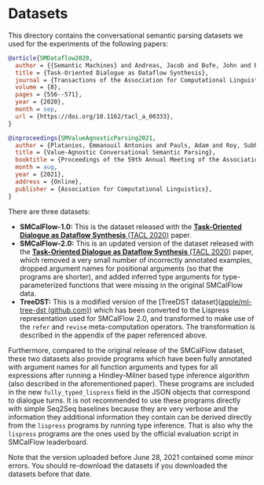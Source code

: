 # Datasets

This directory contains the conversational semantic parsing datasets we used for the experiments of the following papers:

```bibtex
@article{SMDataflow2020,
  author = {{Semantic Machines} and Andreas, Jacob and Bufe, John and Burkett, David and Chen, Charles and Clausman, Josh and Crawford, Jean and Crim, Kate and DeLoach, Jordan and Dorner, Leah and Eisner, Jason and Fang, Hao and Guo, Alan and Hall, David and Hayes, Kristin and Hill, Kellie and Ho, Diana and Iwaszuk, Wendy and Jha, Smriti and Klein, Dan and Krishnamurthy, Jayant and Lanman, Theo and Liang, Percy and Lin, Christopher H. and Lintsbakh, Ilya and McGovern, Andy and Nisnevich, Aleksandr and Pauls, Adam and Petters, Dmitrij and Read, Brent and Roth, Dan and Roy, Subhro and Rusak, Jesse and Short, Beth and Slomin, Div and Snyder, Ben and Striplin, Stephon and Su, Yu and Tellman, Zachary and Thomson, Sam and Vorobev, Andrei and Witoszko, Izabela and Wolfe, Jason and Wray, Abby and Zhang, Yuchen and Zotov, Alexander},
  title = {Task-Oriented Dialogue as Dataflow Synthesis},
  journal = {Transactions of the Association for Computational Linguistics},
  volume = {8},
  pages = {556--571},
  year = {2020},
  month = sep,
  url = {https://doi.org/10.1162/tacl_a_00333},
}

@inproceedings{SMValueAgnosticParsing2021,
  author = {Platanios, Emmanouil Antonios and Pauls, Adam and Roy, Subhro and Zhang, Yuchen and Kyte, Alex and Guo, Alan and Thomson, Sam and Krishnamurthy, Jayant and Wolfe, Jason and Andreas, Jacob and Klein, Dan},
  title = {Value-Agnostic Conversational Semantic Parsing},
  booktitle = {Proceedings of the 59th Annual Meeting of the Association for Computational Linguistics},
  month = aug,
  year = {2021},
  address = {Online},
  publisher = {Association for Computational Linguistics},
}
```

There are three datasets:

- **SMCalFlow-1.0:** This is the dataset released with the [**Task-Oriented Dialogue as Dataflow Synthesis** (TACL 2020)](https://www.mitpressjournals.org/doi/full/10.1162/tacl_a_00333) paper.
- **SMCalFlow-2.0:** This is an updated version of the dataset released with the [**Task-Oriented Dialogue as Dataflow Synthesis** (TACL 2020)](https://www.mitpressjournals.org/doi/full/10.1162/tacl_a_00333) paper, which removed a very small number of incorrectly annotated examples, dropped argument names for positional arguments (so that the programs are shorter), and added inferred type arguments for type-parameterized functions that were missing in the original SMCalFlow data.
- **TreeDST:** This is a modified version of the [TreeDST dataset]([apple/ml-tree-dst (github.com)](https://github.com/apple/ml-tree-dst)) which has been converted to the Lispress representation used for SMCalFlow 2.0, and transformed to make use of the `refer` and `revise` meta-computation operators. The transformation is described in the appendix of the paper referenced above.

Furthermore, compared to the original release of the SMCalFlow dataset, these two datasets also provide programs which have been fully annotated with argument names for all function arguments and types for all expressions after running a Hindley-Milner based type inference algorithm (also described in the aforementioned paper). These programs are included in the new `fully_typed_lispress` field in the JSON objects that correspond to dialogue turns. It is not recommended to use these programs directly with simple Seq2Seq baselines because they are very verbose and the information they additional information they contain can be derived directly from the `lispress` programs by running type inference. That is also why the `lispress` programs are the ones used by the official evaluation script in SMCalFlow leaderboard.

Note that the version uploaded before June 28, 2021 contained some minor errors. You should
re-download the datasets if you downloaded the datasets before that date.
